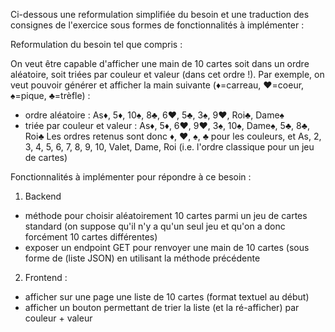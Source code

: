 Ci-dessous une reformulation simplifiée du besoin et une traduction des consignes de l'exercice sous formes de fonctionnalités à implémenter :

Reformulation du besoin tel que compris :

On veut être capable d'afficher une main de 10 cartes soit dans un ordre aléatoire, soit triées par couleur et valeur (dans cet ordre !).
Par exemple, on veut pouvoir générer et afficher la main suivante (♦️=carreau, ♥️=coeur, ♠️=pique, ♣️=trèfle) :
* ordre aléatoire :
	As♦️, 5♦️, 10♠️, 8♣️, 6♥️, 5♣️, 3♠️, 9♥️, Roi♣️, Dame♠️
* triée par couleur et valeur :
	As♦️, 5♦️, 6♥️, 9♥️, 3♠️, 10♠️, Dame♠️, 5♣️, 8♣️, Roi♣️
Les ordres retenus sont donc ♦️, ♥️, ♠️, ♣️ pour les couleurs, et As, 2, 3, 4, 5, 6, 7, 8, 9, 10, Valet, Dame, Roi (i.e. l'ordre classique pour un jeu de cartes)

Fonctionnalités à implémenter pour répondre à ce besoin :

1. Backend

- méthode pour choisir aléatoirement 10 cartes parmi un jeu de cartes standard (on suppose qu'il n'y a qu'un seul jeu et qu'on a donc forcément 10 cartes différentes)
- exposer un endpoint GET pour renvoyer une main de 10 cartes (sous forme de (liste JSON) en utilisant la méthode précédente

2. Frontend :

- afficher sur une page une liste de 10 cartes (format textuel au début)
- afficher un bouton permettant de trier la liste (et la ré-afficher) par couleur + valeur

